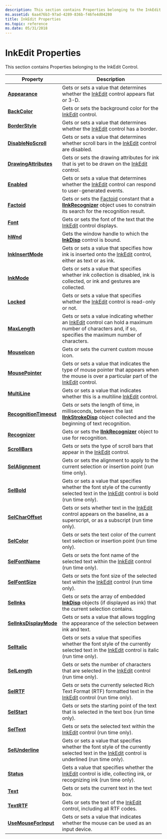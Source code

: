 ```yaml
---
description: This section contains Properties belonging to the InkEdit Control.
ms.assetid: 6aa476b3-97ad-4289-836b-f46fe4d04280
title: InkEdit Properties
ms.topic: reference
ms.date: 05/31/2018
---
```


# InkEdit Properties

This section contains Properties belonging to the InkEdit Control.



| Property                                                 | Description                                                                                                                                                                                            |
|----------------------------------------------------------|--------------------------------------------------------------------------------------------------------------------------------------------------------------------------------------------------------|
| [**Appearance**](/windows/desktop/api/inked/nf-inked-iinkedit-get_appearance)                 | Gets or sets a value that determines whether the [InkEdit](inkedit-control-reference.md) control appears flat or 3-D.<br/>                                                                      |
| [**BackColor**](/windows/desktop/api/inked/nf-inked-iinkedit-get_backcolor)                   | Gets or sets the background color for the [InkEdit](inkedit-control-reference.md) control.<br/>                                                                                                 |
| [**BorderStyle**](/windows/desktop/api/inked/nf-inked-iinkedit-get_borderstyle)               | Gets or sets a value that determines whether the [InkEdit](inkedit-control-reference.md) control has a border.<br/>                                                                             |
| [**DisableNoScroll**](/windows/desktop/api/inked/nf-inked-iinkedit-get_disablenoscroll)       | Gets or sets a value that determines whether scroll bars in the [InkEdit](inkedit-control-reference.md) control are disabled.<br/>                                                              |
| [**DrawingAttributes**](/windows/desktop/api/inked/nf-inked-iinkedit-get_drawingattributes)   | Gets or sets the drawing attributes for ink that is yet to be drawn on the [InkEdit](inkedit-control-reference.md) control.<br/>                                                                |
| [**Enabled**](/windows/desktop/api/inked/nf-inked-iinkedit-get_enabled)                       | Gets or sets a value that determines whether the [InkEdit](inkedit-control-reference.md) control can respond to user-generated events.<br/>                                                     |
| [**Factoid**](/windows/desktop/api/inked/nf-inked-iinkedit-get_factoid)                       | Gets or sets the [Factoid](factoid-constants.md) constant that a [**IInkRecognizer**](/windows/desktop/api/msinkaut/nn-msinkaut-iinkrecognizer) object uses to constrain its search for the recognition result.<br/>                  |
| [**Font**](/windows/desktop/api/inked/nf-inked-iinkedit-get_font)                             | Gets or sets the font of the text that the [InkEdit](inkedit-control-reference.md) control displays.<br/>                                                                                       |
| [**hWnd**](/windows/desktop/api/inked/nf-inked-iinkedit-get_hwnd)                             | Gets the window handle to which the [**InkDisp**](inkdisp-class.md) control is bound.<br/>                                                                                                      |
| [**InkInsertMode**](/windows/desktop/api/inked/nf-inked-iinkedit-get_inkinsertmode)           | Gets or sets a value that specifies how ink is inserted onto the [InkEdit](inkedit-control-reference.md) control, either as text or as ink.<br/>                                                |
| [**InkMode**](/windows/desktop/api/inked/nf-inked-iinkedit-get_inkmode)                       | Gets or sets a value that specifies whether ink collection is disabled, ink is collected, or ink and gestures are collected.<br/>                                                                |
| [**Locked**](/windows/desktop/api/inked/nf-inked-iinkedit-get_locked)                         | Gets or sets a value that specifies whether the [InkEdit](inkedit-control-reference.md) control is read-only or not.<br/>                                                                       |
| [**MaxLength**](/windows/desktop/api/inked/nf-inked-iinkedit-get_maxlength)                   | Gets or sets a value indicating whether an [InkEdit](inkedit-control-reference.md) control can hold a maximum number of characters and, if so, specifies the maximum number of characters.<br/> |
| [**MouseIcon**](/windows/desktop/api/inked/nf-inked-iinkedit-get_mouseicon)                   | Gets or sets the current custom mouse icon.<br/>                                                                                                                                                 |
| [**MousePointer**](/windows/desktop/api/inked/nf-inked-iinkedit-get_mousepointer)             | Gets or sets a value that indicates the type of mouse pointer that appears when the mouse is over a particular part of the [InkEdit](inkedit-control-reference.md) control.<br/>                |
| [**MultiLine**](/windows/desktop/api/inked/nf-inked-iinkedit-get_multiline)                   | Gets or sets a value that indicates whether this is a multiline [InkEdit](inkedit-control-reference.md) control.<br/>                                                                           |
| [**RecognitionTimeout**](/windows/desktop/api/inked/nf-inked-iinkedit-get_recognitiontimeout)        | Gets or sets the length of time, in milliseconds, between the last [**IInkStrokeDisp**](/windows/desktop/api/msinkaut/nn-msinkaut-iinkstrokedisp) object collected and the beginning of text recognition.<br/>                         |
| [**Recognizer**](/windows/desktop/api/inked/nf-inked-iinkedit-get_recognizer)                 | Gets or sets the [**IInkRecognizer**](/windows/desktop/api/msinkaut/nn-msinkaut-iinkrecognizer) object to use for recognition.<br/>                                                                                                    |
| [**ScrollBars**](/windows/desktop/api/inked/nf-inked-iinkedit-get_scrollbars)                 | Gets or sets the type of scroll bars that appear in the [InkEdit](inkedit-control-reference.md) control.<br/>                                                                                   |
| [**SelAlignment**](/windows/desktop/api/inked/nf-inked-iinkedit-get_selalignment)             | Gets or sets the alignment to apply to the current selection or insertion point (run time only).<br/>                                                                                            |
| [**SelBold**](/windows/desktop/api/inked/nf-inked-iinkedit-get_selbold)                       | Gets or sets a value that specifies whether the font style of the currently selected text in the [InkEdit](inkedit-control-reference.md) control is bold (run time only).<br/>                  |
| [**SelCharOffset**](/windows/desktop/api/inked/nf-inked-iinkedit-get_selcharoffset)           | Gets or sets whether text in the [InkEdit](inkedit-control-reference.md) control appears on the baseline, as a superscript, or as a subscript (run time only).<br/>                             |
| [**SelColor**](/windows/desktop/api/inked/nf-inked-iinkedit-get_selcolor)                     | Gets or sets the text color of the current text selection or insertion point (run time only).<br/>                                                                                               |
| [**SelFontName**](/windows/desktop/api/inked/nf-inked-iinkedit-get_selfontname)               | Gets or sets the font name of the selected text within the [InkEdit](inkedit-control-reference.md) control (run time only).<br/>                                                                |
| [**SelFontSize**](/windows/desktop/api/inked/nf-inked-iinkedit-get_selfontsize)               | Gets or sets the font size of the selected text within the [InkEdit](inkedit-control-reference.md) control (run time only).<br/>                                                                |
| [**SelInks**](/windows/desktop/api/inked/nf-inked-iinkedit-get_selinks)                       | Gets or sets the array of embedded [**InkDisp**](inkdisp-class.md) objects (if displayed as ink) that the current selection contains.<br/>                                                      |
| [**SelInksDisplayMode**](/windows/desktop/api/inked/nf-inked-iinkedit-get_selinksdisplaymode) | Gets or sets a value that allows toggling the appearance of the selection between ink and text.<br/>                                                                                             |
| [**SelItalic**](/windows/desktop/api/inked/nf-inked-iinkedit-get_selitalic)                   | Gets or sets a value that specifies whether the font style of the currently selected text in the [InkEdit](inkedit-control-reference.md) control is italic (run time only).<br/>                |
| [**SelLength**](/windows/desktop/api/inked/nf-inked-iinkedit-get_sellength)                   | Gets or sets the number of characters that are selected in the [InkEdit](inkedit-control-reference.md) control (run time only).<br/>                                                            |
| [**SelRTF**](/windows/desktop/api/inked/nf-inked-iinkedit-get_selrtf)                         | Gets or sets the currently selected Rich Text Format (RTF) formatted text in the [InkEdit](inkedit-control-reference.md) control (run time only).<br/>                                          |
| [**SelStart**](/windows/desktop/api/inked/nf-inked-iinkedit-get_selstart)                     | Gets or sets the starting point of the text that is selected in the text box (run time only).<br/>                                                                                               |
| [**SelText**](/windows/desktop/api/inked/nf-inked-iinkedit-get_seltext)                       | Gets or sets the selected text within the [InkEdit](inkedit-control-reference.md) control (run time only).<br/>                                                                                 |
| [**SelUnderline**](/windows/desktop/api/inked/nf-inked-iinkedit-get_selunderline)             | Gets or sets a value that specifies whether the font style of the currently selected text in the [InkEdit](inkedit-control-reference.md) control is underlined (run time only).<br/>            |
| [**Status**](/windows/desktop/api/inked/nf-inked-iinkedit-get_status)                         | Gets a value that specifies whether the [InkEdit](inkedit-control-reference.md) control is idle, collecting ink, or recognizing ink (run time only).<br/>                                       |
| [**Text**](/windows/desktop/api/inked/nf-inked-iinkedit-get_text)                             | Gets or sets the current text in the text box.<br/>                                                                                                                                              |
| [**TextRTF**](/windows/desktop/api/inked/nf-inked-iinkedit-get_textrtf)                       | Gets or sets the text of the [InkEdit](inkedit-control-reference.md) control, including all RTF codes.<br/>                                                                                     |
| [**UseMouseForInput**](/windows/desktop/api/inked/nf-inked-iinkedit-get_usemouseforinput)     | Gets or sets a value that indicates whether the mouse can be used as an input device.<br/>                                                                                                       |



 

 

 





